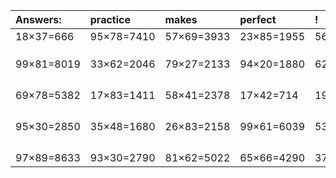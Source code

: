 | Answers: | practice | makes | perfect | ! |
| :--- | :--- | :--- | :--- | :--- |
| 18×37=666 | 95×78=7410 | 57×69=3933 | 23×85=1955 | 56×12=672 | 
|   |   |   |   |   | 
|   |   |   |   |   | 
|   |   |   |   |   | 
| 99×81=8019 | 33×62=2046 | 79×27=2133 | 94×20=1880 | 62×16=992 | 
|   |   |   |   |   | 
|   |   |   |   |   | 
|   |   |   |   |   | 
|   |   |   |   |   | 
| 69×78=5382 | 17×83=1411 | 58×41=2378 | 17×42=714 | 19×65=1235 | 
|   |   |   |   |   | 
|   |   |   |   |   | 
|   |   |   |   |   | 
|   |   |   |   |   | 
| 95×30=2850 | 35×48=1680 | 26×83=2158 | 99×61=6039 | 53×40=2120 | 
|   |   |   |   |   | 
|   |   |   |   |   | 
|   |   |   |   |   | 
|   |   |   |   |   | 
| 97×89=8633 | 93×30=2790 | 81×62=5022 | 65×66=4290 | 37×41=1517 | 

